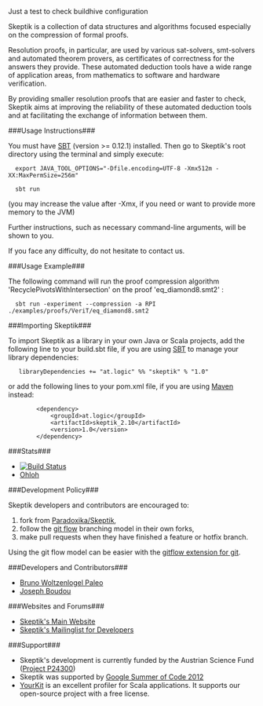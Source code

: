 Just a test to check buildhive configuration

Skeptik is a collection of data structures and algorithms focused especially on the compression of formal proofs. 

Resolution proofs, in particular, are used by various sat-solvers, smt-solvers and automated theorem provers, as certificates of correctness for the answers they provide.
These automated deduction tools have a wide range of application areas, from mathematics to software and hardware verification.

By providing smaller resolution proofs that are easier and faster to check, Skeptik aims at improving the reliability of these automated deduction tools and at facilitating the exchange of information between them.


###Usage Instructions###

You must have [SBT](https://github.com/harrah/xsbt/wiki/Getting-Started-Setup) (version >= 0.12.1) installed. 
Then go to Skeptik's root directory using the terminal and simply execute:

```
  export JAVA_TOOL_OPTIONS="-Dfile.encoding=UTF-8 -Xmx512m -XX:MaxPermSize=256m"

  sbt run
```

(you may increase the value after -Xmx, if you need or want to provide more memory to the JVM)

Further instructions, such as necessary command-line arguments, will be shown to you.

If you face any difficulty, do not hesitate to contact us.



###Usage Example###

The following command will run the proof compression algorithm 'RecyclePivotsWithIntersection' on the proof 'eq_diamond8.smt2' :

```
  sbt run -experiment --compression -a RPI ./examples/proofs/VeriT/eq_diamond8.smt2
```



###Importing Skeptik###

To import Skeptik as a library in your own Java or Scala projects, 
add the following line to your build.sbt file, if you are using [SBT](https://github.com/harrah/xsbt/wiki/Getting-Started-Setup) to manage your library dependencies:

```
   libraryDependencies += "at.logic" %% "skeptik" % "1.0"
```

or add the following lines to your pom.xml file, if you are using [Maven](http://maven.apache.org/) instead:

```
        <dependency>
            <groupId>at.logic</groupId>
            <artifactId>skeptik_2.10</artifactId>
            <version>1.0</version>
        </dependency>
```



###Stats###

* [![Build Status](https://buildhive.cloudbees.com/job/Paradoxika/job/Skeptik/badge/icon)](https://buildhive.cloudbees.com/job/Paradoxika/job/Skeptik/)
* [Ohloh](https://www.ohloh.net/p/Skeptik)




###Development Policy###

Skeptik developers and contributors are encouraged to:
 
 1. fork from [Paradoxika/Skeptik](https://github.com/Paradoxika/Skeptik), 
 2. follow the [git flow](http://nvie.com/posts/a-successful-git-branching-model/) branching model in their own forks, 
 3. make pull requests when they have finished a feature or hotfix branch.

Using the git flow model can be easier with the [gitflow extension for git](https://github.com/nvie/gitflow).



###Developers and Contributors###

 * [Bruno Woltzenlogel Paleo](https://github.com/Ceilican/Skeptik)
 * [Joseph Boudou](https://github.com/Jogo27/ResK-GSoC)



###Websites and Forums###

 * [Skeptik's Main Website](http://paradoxika.github.com/Skeptik/)
 * [Skeptik's Mailinglist for Developers](https://groups.google.com/forum/?fromgroups#!forum/skeptik-dev)
 



###Support###
 
 * Skeptik's development is currently funded by the Austrian Science Fund ([Project P24300](http://www.fwf.ac.at/en/projects/projekt_datenbank.asp))
 * Skeptik was supported by [Google Summer of Code 2012](http://www.google-melange.com/gsoc/project/google/gsoc2012/josephboudou/17001)
 * [YourKit](http://www.yourkit.com/) is an excellent profiler for Scala applications. It supports our open-source project with a free license.
